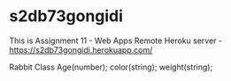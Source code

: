 # s2db73gongidi
This is Assignment 11 - Web Apps
Remote Heroku server - https://s2db73gongidi.herokuapp.com/

Rabbit  Class
Age(number);
color(string);
weight(string);

